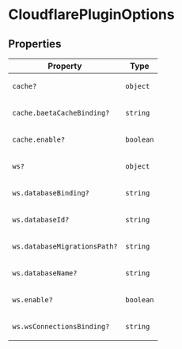 # CloudflarePluginOptions

## Properties

<table>
<thead>
<tr>
<th>Property</th>
<th>Type</th>
</tr>
</thead>
<tbody>
<tr>
<td>

<a id="cache"></a> `cache?`

</td>
<td>

`object`

</td>
</tr>
<tr>
<td>

`cache.baetaCacheBinding?`

</td>
<td>

`string`

</td>
</tr>
<tr>
<td>

`cache.enable?`

</td>
<td>

`boolean`

</td>
</tr>
<tr>
<td>

<a id="ws"></a> `ws?`

</td>
<td>

`object`

</td>
</tr>
<tr>
<td>

`ws.databaseBinding?`

</td>
<td>

`string`

</td>
</tr>
<tr>
<td>

`ws.databaseId?`

</td>
<td>

`string`

</td>
</tr>
<tr>
<td>

`ws.databaseMigrationsPath?`

</td>
<td>

`string`

</td>
</tr>
<tr>
<td>

`ws.databaseName?`

</td>
<td>

`string`

</td>
</tr>
<tr>
<td>

`ws.enable?`

</td>
<td>

`boolean`

</td>
</tr>
<tr>
<td>

`ws.wsConnectionsBinding?`

</td>
<td>

`string`

</td>
</tr>
</tbody>
</table>
